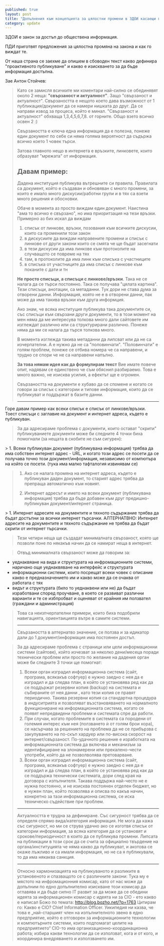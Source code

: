 ```yaml
---
published: true
layout: post
title: "Допълнения към концепцията за цялостни промени в ЗДОИ касаещи проактивност и достъпност"
category: update
---
```


ЗДОИ е закон за достъп до обществена информация.

ПДИ приготвят предложения за цялостна промяна на закона и как го виждат те.

От наша страна се заехмe да опишем в сбоводен текст какво дефинира "проактивното публикуване" и какво е изискването за да бъде информация достъпна.

Зае Антон Стойчев:

> Като се замисля всичките ми коментари най-силно се обединявят около 2 неща: **"свързаност и актуалност"**.
> Защо "свързаност и актуалност". Свързаността е нещото което дава възможност от 1 публикация/документ да се намери нишката до друг. Да се направи извод за процеса, който е минал. "Свързаност и актуалност" обхваща 1,3,4,5,6,7,8.  от горните. Общо взето всичко освен 2 :)
>
> Свързаността е ключа една информация да е полезна, понеже един документ по себе си няма голяма вероятност да съдържа всичко което 1 човек търси.
>
> Затова главното нещо в интернета е връзките, линковете, които образуват "мрежата" от информация.
>
>## Давам пример:
>
> Дадена институция публикува вътрешните си правила. Правилата са  документ, който е създаван и обновяван с много промени, за които е имало много дискусии/работни групи и в тях са взети много решения и обосновки.
>
> Обаче в момента аз просто виждам един документ. Наистина "ама то всичко е свързано", но има приоритзация на тези връзки. Примерно аз бих искал да виждам
> 1. списък от линкове, връзки, позования към всичките дискусии, които са променили този закон
> 1. в дискусиите да виждам направените промени и списък с линкове от други закони които се смята че ще бъдат засегнати
> 1. в тези дискусии да има линкове към протоколите на случващото се повреме на тях
> 1. там, в протоколите да има линк към списъка с участниците
> 1. в списъка от участниците да има списък с линкове към поканите с дати и тн
>
> **Не просто списъци, а списъци с линкове/връзки**. Така не се налага да се търси постоянно. Така се получава "цялата картина". Тези списъци, анотации, са метаданни. Тук дори не става дума за отворени данни. Информация, която не е в отворени данни, пак може да има такива връзки към друга информция.
>
> Ако знам, че всяка институция публикува така документите си, със списъци към свързани други документи, то в този момент на мен няма да ме интересува толкова много дали сайтовете им изглеждат различно или са структурирани различно. Понеже няма да ми се налага да търся толкова много.
>
> В момента изглежда такива метаданни да липсват или да не са изчерпателни. А е нужно да не са "половинчати". "Половинчати" е голям проблем, понеже се отбива номера че са направени, и трудно се спори че не са направени напълно.
>
>
> **За това нямам идея как да формулирам текст** Вие имате повече опит, надявам се единствено че съм обяснил разбираемо. Това е много важно, не изисква усилия, а ефектът ще е огромен.
>
> Свързаността на документи е хубаво да се спомене и когато се говори за списък с категории и типове информация, които да се публикуват и поддържат в базите данни.
>
> -------------------------
>
Горе давам пример как всеки списък е списък от линкове/връзки. Тоест списъци с заглавие на документ и интернет адреса, където е публикуван.

> За да адресираме проблема с документи, които остават "скрити" публикуваниете документи може би следните 4 точки биха помогнали (за нещата в скобите не съм сигурен):
>
​> 1. ​Всеки публикуван документ (публикувана информация) трябва да има собствен интернет адрес​ - URL​, и​ когато този адрес се​ посети ​да ​се получава точно този документ/информация​, независимо от компютъра на който се посети. (тука има малко тафталогия извинявам се)
>
> 1. Ако се налага промяна на интернет адреса, където е публикуван даден документ, то старият​ адрес​ трябва да препраща​ автоматично​ към новият​.​
>
> 1. ​Интернет адресът ​и името ​на всеки документ (публикувана информация) трябва да бъде ​добавен към друг предишно-публикуван документ/интернет страница.
>
​> 1. ​​Интернет адресите на документите и тяхното съдържание трябва да бъд​ат достъпн​и за всички инт​ернет търсачки. АЛТЕРНАТВНО: Интенрет адресите на документите и тяхното съдържание не трябва да бъ​дат скрит​и от интернет търсачки.
>
> Тези четири неща ще създадат минималната свързаност, която ще позволи поне по някакъв начин да се намират неща в интернет.

> Отвъд минималната свързаност може да говорим за:
>
- уеднаквяане на вида и структурата на инфромационните системи, наричано още уеднаквяване на интерфейс и структурата
- информационни системи, които посрещат всеки човек с описание какво е предназначението им и какво може да се очаква от работата с тях
- видът и структурата (било то уеднаквени или не) да бъдат изработвани според проучване, в което се развиват различни варианти и те се избпробват и оценяват от крайния им ползвател (граждани и администрация)
>
> Това са неизпчерпателни примери, които биха подобрили навигацията, ориентаицията вътре в самите системи.
>
>
> -----------------------------
> Свързаността в алтернатво значение, се ползва и за идикатор дали до 1 документ/информация има постоянен достъп.

> За да адресираме проблема с страници или цели информационни системи (сайтове), който изчезват за няколко дени/месеца поради технически проблем или просто по желание на дадения орган може би следните 3 точки ще помогнат:
>
> 1. Всеки орган изградил информационна система (сайт, програма, всякакъв софтуер) е нужно заедно с нея да е изградил и да следва план, в който се установява ред как да се поддържат резервни копия (backup) на системата и събираните от нея данни , като тези копия се правят периодично. Такивa резервни копия са стандартна процедура в индуситрията и позволяват възстановяването на нормалното функциониране на информационната система, когато се появят непредвидени проблеми и системата спре да работи.
> 1. При случаи, когато проблемите в системата са породени от големия интерес към нея (ползването ѝ от голям брои хора), се насърчава за решението на проблема да не се прибързва с закупуването на по-скъп хардуер или по-висока скорост на интернет/свързаност. По-удачното решение е изработката на информационната система да включва и механизъм за идентифициране на злонамерени или прекалено-чести употреби, който да не позволволява претоварване.
>  1. Всеки орган изградил информационна система (сайт, програма, всякакъв софтуер) е нужно заедно с нея да е изградил и да следва план, в който се установява ред как да се поддържа технически системата, дори след края на договора с изпълнителя. Такава поддържа най-често не е нужна постоянно, и не изисква постоянен отделен бюджет, но е нужен план, който позволява и описва по какъв начин, конкретно за тази информационна система, се иска техническо съдействие при проблем.
>
> ----------------------------------
>
> Актуалността е трудна за дефиниране. Със сигурност трябва да се определя спрямо вида/категория информация. Не мога да кажа със сигурност, но ми се струва удачно ако се изготвя списък от категории информация, за всяка категория да се установят и срокове/периодичност в които да се публикува промени. Липсата на публикации в този срок да се счита за официално твърдение на органа/институцията че няма какво да публикуват, и акотова се окаже лъжливо и са имали информация, но не са я публикували, то да има някаква санкция.
>
> ----------------------------------
>
> Относно хармонизацията на публикуваното и  разликите в установеното и спазващото се с различните закони:  Тука му е мястото на инфромационния комисар, като от нас може да допълним по едно допълнително изискване този комисар да оглавява и  да бъде силно IT развит за да може да се обедини идеята за информационен комисар с идеята ни за CIO - ето какво е написал Божо по темата: <http://blog.bozho.net/?p=1763> Цитирам го: 
Какво е CIO? Chief Information Officer. Уикипедия ни казва, че това е „най-старшият член на изпълнителното звено в едно предприятие, който е отговорен за информационните технологии и компютърните системи, които подпомагат целите на предприятието“ CIO-то има организационно-координационна работа; избира какви технологии да се използват, кога и от кого, и координира внедряването и използването им.

